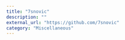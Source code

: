 ```yaml
---
title: "7snovic"
description: ""
external_url: "https://github.com/7snovic"
category: "Miscellaneous"
---
```

